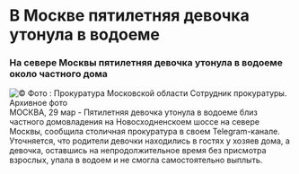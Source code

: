 # В Москве пятилетняя девочка утонула в водоеме
### На севере Москвы пятилетняя девочка утонула в водоеме около частного дома
![](https://cdnn21.img.ria.ru/images/07e9/03/17/2006801719_0:66:1281:786_1280x0_80_0_0_3d0c654631206770bd9d4251ac510715.jpg " © Фото : Прокуратура Московской области
Сотрудник прокуратуры. Архивное фото ")
МОСКВА, 29 мар - Пятилетняя девочка утонула в водоеме близ частного домовладения на Новосходненскоем шоссе на севере Москвы, сообщила столичная прокуратура в своем Telegram-канале.
Уточняется, что родители девочки находились в гостях у хозяев дома, а девочка, оставшись на непродолжительное время без присмотра взрослых, упала в водоем и не смогла самостоятельно выплыть. 
